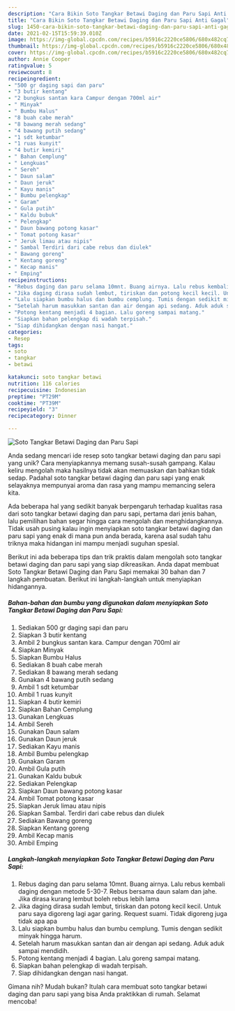 ```yaml
---
description: "Cara Bikin Soto Tangkar Betawi Daging dan Paru Sapi Anti Gagal"
title: "Cara Bikin Soto Tangkar Betawi Daging dan Paru Sapi Anti Gagal"
slug: 1450-cara-bikin-soto-tangkar-betawi-daging-dan-paru-sapi-anti-gagal
date: 2021-02-15T15:59:39.010Z
image: https://img-global.cpcdn.com/recipes/b5916c2220ce5806/680x482cq70/soto-tangkar-betawi-daging-dan-paru-sapi-foto-resep-utama.jpg
thumbnail: https://img-global.cpcdn.com/recipes/b5916c2220ce5806/680x482cq70/soto-tangkar-betawi-daging-dan-paru-sapi-foto-resep-utama.jpg
cover: https://img-global.cpcdn.com/recipes/b5916c2220ce5806/680x482cq70/soto-tangkar-betawi-daging-dan-paru-sapi-foto-resep-utama.jpg
author: Annie Cooper
ratingvalue: 5
reviewcount: 8
recipeingredient:
- "500 gr daging sapi dan paru"
- "3 butir kentang"
- "2 bungkus santan kara Campur dengan 700ml air"
- " Minyak"
- " Bumbu Halus"
- "8 buah cabe merah"
- "8 bawang merah sedang"
- "4 bawang putih sedang"
- "1 sdt ketumbar"
- "1 ruas kunyit"
- "4 butir kemiri"
- " Bahan Cemplung"
- " Lengkuas"
- " Sereh"
- " Daun salam"
- " Daun jeruk"
- " Kayu manis"
- " Bumbu pelengkap"
- " Garam"
- " Gula putih"
- " Kaldu bubuk"
- " Pelengkap"
- " Daun bawang potong kasar"
- " Tomat potong kasar"
- " Jeruk limau atau nipis"
- " Sambal Terdiri dari cabe rebus dan diulek"
- " Bawang goreng"
- " Kentang goreng"
- " Kecap manis"
- " Emping"
recipeinstructions:
- "Rebus daging dan paru selama 10mnt. Buang airnya. Lalu rebus kembali daging dengan metode 5-30-7. Rebus bersama daun salam dan jahe. Jika dirasa kurang lembut boleh rebus lebih lama"
- "Jika daging dirasa sudah lembut, tiriskan dan potong kecil kecil. Untuk paru saya digoreng lagi agar garing. Request suami. Tidak digoreng juga tidak apa apa"
- "Lalu siapkan bumbu halus dan bumbu cemplung. Tumis dengan sedikit minyak hingga harum."
- "Setelah harum masukkan santan dan air dengan api sedang. Aduk aduk sampai mendidih."
- "Potong kentang menjadi 4 bagian. Lalu goreng sampai matang."
- "Siapkan bahan pelengkap di wadah terpisah."
- "Siap dihidangkan dengan nasi hangat."
categories:
- Resep
tags:
- soto
- tangkar
- betawi

katakunci: soto tangkar betawi 
nutrition: 116 calories
recipecuisine: Indonesian
preptime: "PT29M"
cooktime: "PT39M"
recipeyield: "3"
recipecategory: Dinner

---
```



![Soto Tangkar Betawi Daging dan Paru Sapi](https://img-global.cpcdn.com/recipes/b5916c2220ce5806/680x482cq70/soto-tangkar-betawi-daging-dan-paru-sapi-foto-resep-utama.jpg)

Anda sedang mencari ide resep soto tangkar betawi daging dan paru sapi yang unik? Cara menyiapkannya memang susah-susah gampang. Kalau keliru mengolah maka hasilnya tidak akan memuaskan dan bahkan tidak sedap. Padahal soto tangkar betawi daging dan paru sapi yang enak selayaknya mempunyai aroma dan rasa yang mampu memancing selera kita.



Ada beberapa hal yang sedikit banyak berpengaruh terhadap kualitas rasa dari soto tangkar betawi daging dan paru sapi, pertama dari jenis bahan, lalu pemilihan bahan segar hingga cara mengolah dan menghidangkannya. Tidak usah pusing kalau ingin menyiapkan soto tangkar betawi daging dan paru sapi yang enak di mana pun anda berada, karena asal sudah tahu triknya maka hidangan ini mampu menjadi suguhan spesial.


Berikut ini ada beberapa tips dan trik praktis dalam mengolah soto tangkar betawi daging dan paru sapi yang siap dikreasikan. Anda dapat membuat Soto Tangkar Betawi Daging dan Paru Sapi memakai 30 bahan dan 7 langkah pembuatan. Berikut ini langkah-langkah untuk menyiapkan hidangannya.

<!--inarticleads1-->

##### Bahan-bahan dan bumbu yang digunakan dalam menyiapkan Soto Tangkar Betawi Daging dan Paru Sapi:

1. Sediakan 500 gr daging sapi dan paru
1. Siapkan 3 butir kentang
1. Ambil 2 bungkus santan kara. Campur dengan 700ml air
1. Siapkan  Minyak
1. Siapkan  Bumbu Halus
1. Sediakan 8 buah cabe merah
1. Sediakan 8 bawang merah sedang
1. Gunakan 4 bawang putih sedang
1. Ambil 1 sdt ketumbar
1. Ambil 1 ruas kunyit
1. Siapkan 4 butir kemiri
1. Siapkan  Bahan Cemplung
1. Gunakan  Lengkuas
1. Ambil  Sereh
1. Gunakan  Daun salam
1. Gunakan  Daun jeruk
1. Sediakan  Kayu manis
1. Ambil  Bumbu pelengkap
1. Gunakan  Garam
1. Ambil  Gula putih
1. Gunakan  Kaldu bubuk
1. Sediakan  Pelengkap
1. Siapkan  Daun bawang potong kasar
1. Ambil  Tomat potong kasar
1. Siapkan  Jeruk limau atau nipis
1. Siapkan  Sambal. Terdiri dari cabe rebus dan diulek
1. Sediakan  Bawang goreng
1. Siapkan  Kentang goreng
1. Ambil  Kecap manis
1. Ambil  Emping




<!--inarticleads2-->

##### Langkah-langkah menyiapkan Soto Tangkar Betawi Daging dan Paru Sapi:

1. Rebus daging dan paru selama 10mnt. Buang airnya. Lalu rebus kembali daging dengan metode 5-30-7. Rebus bersama daun salam dan jahe. Jika dirasa kurang lembut boleh rebus lebih lama
1. Jika daging dirasa sudah lembut, tiriskan dan potong kecil kecil. Untuk paru saya digoreng lagi agar garing. Request suami. Tidak digoreng juga tidak apa apa
1. Lalu siapkan bumbu halus dan bumbu cemplung. Tumis dengan sedikit minyak hingga harum.
1. Setelah harum masukkan santan dan air dengan api sedang. Aduk aduk sampai mendidih.
1. Potong kentang menjadi 4 bagian. Lalu goreng sampai matang.
1. Siapkan bahan pelengkap di wadah terpisah.
1. Siap dihidangkan dengan nasi hangat.




Gimana nih? Mudah bukan? Itulah cara membuat soto tangkar betawi daging dan paru sapi yang bisa Anda praktikkan di rumah. Selamat mencoba!

